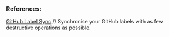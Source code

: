 ### References:

[GitHub Label Sync](https://github.com/Financial-Times/github-label-sync) // Synchronise your GitHub labels with as few destructive operations as possible.
